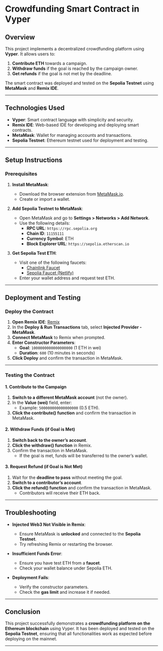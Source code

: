 # Crowdfunding Smart Contract in Vyper

## Overview
This project implements a decentralized crowdfunding platform using **Vyper**. It allows users to:
1. **Contribute ETH** towards a campaign.
2. **Withdraw funds** if the goal is reached by the campaign owner.
3. **Get refunds** if the goal is not met by the deadline.

The smart contract was deployed and tested on the **Sepolia Testnet** using **MetaMask** and **Remix IDE**.

---

## Technologies Used
- **Vyper**: Smart contract language with simplicity and security.
- **Remix IDE**: Web-based IDE for developing and deploying smart contracts.
- **MetaMask**: Wallet for managing accounts and transactions.
- **Sepolia Testnet**: Ethereum testnet used for deployment and testing.

---

## Setup Instructions

### Prerequisites
1. **Install MetaMask**:
   - Download the browser extension from [MetaMask.io](https://metamask.io).
   - Create or import a wallet.

2. **Add Sepolia Testnet to MetaMask**:
   - Open MetaMask and go to **Settings > Networks > Add Network**.
   - Use the following details:
     - **RPC URL**: `https://rpc.sepolia.org`
     - **Chain ID**: `11155111`
     - **Currency Symbol**: ETH
     - **Block Explorer URL**: `https://sepolia.etherscan.io`

3. **Get Sepolia Test ETH**:
   - Visit one of the following faucets:
     - [Chainlink Faucet](https://faucets.chain.link/sepolia)
     - [Sepolia Faucet (Netlify)](https://sepoliafaucet.netlify.app/)
   - Enter your wallet address and request test ETH.

---

## Deployment and Testing

### Deploy the Contract
1. **Open Remix IDE**: [Remix](https://remix.ethereum.org)
2. In the **Deploy & Run Transactions** tab, select **Injected Provider - MetaMask**.
3. **Connect MetaMask** to Remix when prompted.
4. **Enter Constructor Parameters**:
   - **Goal**: `1000000000000000000` (1 ETH in wei)
   - **Duration**: `600` (10 minutes in seconds)
5. **Click Deploy** and confirm the transaction in MetaMask.

---

### Testing the Contract

#### 1. Contribute to the Campaign
1. **Switch to a different MetaMask account** (not the owner).
2. In the **Value (wei)** field, enter:
   - Example: `500000000000000000` (0.5 ETH).
3. **Click the contribute() function** and confirm the transaction in MetaMask.

#### 2. Withdraw Funds (if Goal is Met)
1. **Switch back to the owner’s account**.
2. **Click the withdraw() function** in Remix.
3. Confirm the transaction in MetaMask.
   - If the goal is met, funds will be transferred to the owner’s wallet.

#### 3. Request Refund (if Goal is Not Met)
1. Wait for the **deadline to pass** without meeting the goal.
2. **Switch to a contributor’s account**.
3. **Click the refund() function** and confirm the transaction in MetaMask.
   - Contributors will receive their ETH back.

---

## Troubleshooting

- **Injected Web3 Not Visible in Remix**:
  - Ensure MetaMask is **unlocked** and connected to the **Sepolia Testnet**.
  - Try refreshing Remix or restarting the browser.

- **Insufficient Funds Error**:
  - Ensure you have test ETH from a **faucet**.
  - Check your wallet balance under Sepolia ETH.

- **Deployment Fails**:
  - Verify the constructor parameters.
  - Check the **gas limit** and increase it if needed.

---

## Conclusion

This project successfully demonstrates a **crowdfunding platform on the Ethereum blockchain** using Vyper. It has been deployed and tested on the **Sepolia Testnet**, ensuring that all functionalities work as expected before deploying on the mainnet.

---
